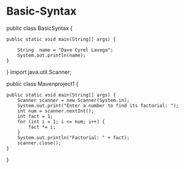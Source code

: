 # Basic-Syntax
public class BasicSyntax {

    public static void main(String[] args) {
        
        String  name = "Dave Cyrel Lavega";
        System.out.println(name);
    }
}
import java.util.Scanner;

public class Mavenproject1 {

    public static void main(String[] args) {
        Scanner scanner = new Scanner(System.in);
        System.out.print("Enter a number to find its factorial: ");
        int num = scanner.nextInt();
        int fact = 1;
        for (int i = 1; i <= num; i++) {
            fact *= i;
        }
        System.out.println("Factorial: " + fact);
        scanner.close();
    }
}
